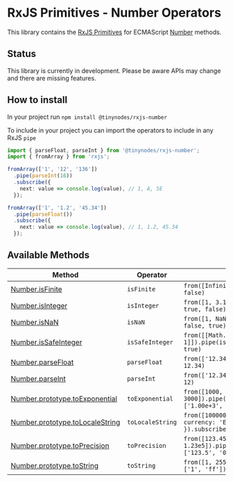 # RxJS Primitives - Number Operators

This library contains the [RxJS Primitives](https://github.com/tanepiper/rxjs-primitives) for
ECMAScript [Number](https://developer.mozilla.org/en-US/docs/Web/JavaScript/Reference/Global_Objects/Number)
methods.

## Status

This library is currently in development. Please be aware APIs may change and there are missing features.

## How to install

In your project run `npm install @tinynodes/rxjs-number`

To include in your project you can import the operators to include in any RxJS `pipe`

```ts
import { parseFloat, parseInt } from '@tinynodes/rxjs-number';
import { fromArray } from 'rxjs';

fromArray(['1', '12', '136'])
  .pipe(parseInt(16))
  .subscribe({
    next: value => console.log(value), // 1, A, 5E
  });

fromArray(['1', '1.2', '45.34'])
  .pipe(parseFloat())
  .subscribe({
    next: value => console.log(value), // 1, 1.2, 45.34
  });
```

## Available Methods

| Method                                                                                                                                    | Operator         | Example                                                                                                              |
| ----------------------------------------------------------------------------------------------------------------------------------------- | ---------------- | -------------------------------------------------------------------------------------------------------------------- |
| [Number.isFinite](https://developer.mozilla.org/en-US/docs/Web/JavaScript/Reference/Global_Objects/Number/isFinite)                       | `isFinite`       | `from([Infinity]).pipe(isFinite()).subscribe(// false)`                                                              |
| [Number.isInteger](https://developer.mozilla.org/en-US/docs/Web/JavaScript/Reference/Global_Objects/Number/isInteger)                     | `isInteger`      | `from([1, 3.14]).pipe(isInteger()).subscribe(// true, false)`                                                        |
| [Number.isNaN](https://developer.mozilla.org/en-US/docs/Web/JavaScript/Reference/Global_Objects/Number/isNaN)                             | `isNaN`          | `from([1, NaN]).pipe(isInteger()).subscribe(// false, true)`                                                         |
| [Number.isSafeInteger](https://developer.mozilla.org/en-US/docs/Web/JavaScript/Reference/Global_Objects/Number/isSafeInteger)             | `isSafeInteger`  | `from([[Math.pow(2, 53), Math.pow(2, 53) - 1]]).pipe(isInteger()).subscribe(// false, true)`                         |
| [Number.parseFloat](https://developer.mozilla.org/en-US/docs/Web/JavaScript/Reference/Global_Objects/Number/parseFloat)                   | `parseFloat`     | `from(['12.34']).pipe(parseFloat()).subscribe(// 12.34)`                                                             |
| [Number.parseInt](https://developer.mozilla.org/en-US/docs/Web/JavaScript/Reference/Global_Objects/Number/parseInt)                       | `parseInt`       | `from(['12.34']).pipe(parseInt()).subscribe(// 12)`                                                                  |
| [Number.prototype.toExponential](https://developer.mozilla.org/en-US/docs/Web/JavaScript/Reference/Global_Objects/Number/toExponential)   | `toExponential`  | `from([1000, 2000, 3000]).pipe(toExponential(2)).subscribe(// ['1.00e+3', '2.00e+3', '3.00e+3'])`                    |
| [Number.prototype.toLocaleString](https://developer.mozilla.org/en-US/docs/Web/JavaScript/Reference/Global_Objects/Number/toLocaleString) | `toLocaleString` | `from([1000000]).pipe(toLocaleString('en-GB', { currency: 'EUR', style: 'currency' }).subscribe(// '€1,000,000.00')` |
| [Number.prototype.toPrecision](https://developer.mozilla.org/en-US/docs/Web/JavaScript/Reference/Global_Objects/Number/toPrecision)       | `toPrecision`    | `from([123.456, 0.004, 1.23e5]).pipe(toPrecision(4)).subscribe(// ['123.5', '0.004000', '1.230e+5'])`                |
| [Number.prototype.toString](https://developer.mozilla.org/en-US/docs/Web/JavaScript/Reference/Global_Objects/Number/toString)             | `toString`       | `from([1, 255]).pipe(toString(16)).subscribe(// ['1', 'ff'])`                                                        |
